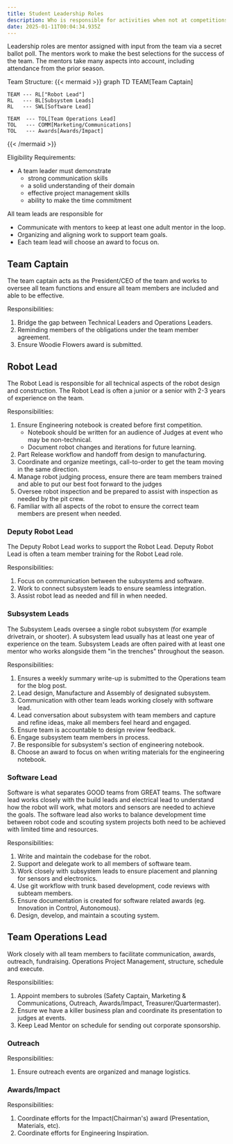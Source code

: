 ```yaml
---
title: Student Leadership Roles
description: Who is responsible for activities when not at competitions.
date: 2025-01-11T00:04:34.935Z
---
```

Leadership roles are mentor assigned with input from the team via a secret ballot poll. The mentors work to make the best selections for the success of the team. The mentors take many aspects into account, including attendance from the prior season.

Team Structure:
{{< mermaid >}}
graph TD
    TEAM[Team Captain]

    TEAM --- RL["Robot Lead"]
    RL   --- BL[Subsystem Leads]
    RL   --- SWL[Software Lead]

    TEAM  --- TOL[Team Operations Lead]
    TOL   --- COMM[Marketing/Communications]
    TOL   --- Awards[Awards/Impact]

{{< /mermaid >}}

Eligibility Requirements:
- A team leader must demonstrate
    - strong communication skills 
    - a solid understanding of their domain
    - effective project management skills
    - ability to make the time commitment

All team leads are responsible for
- Communicate with mentors to keep at least one adult mentor in the loop.
- Organizing and aligning work to support team goals.
- Each team lead will choose an award to focus on.


## Team Captain
The team captain acts as the President/CEO of the team and works to oversee all team functions and ensure all team members are included and able to be effective.

Responsibilities:
1. Bridge the gap between Technical Leaders and Operations Leaders.
1. Reminding members of the obligations under the team member agreement.
1. Ensure Woodie Flowers award is submitted.


## Robot Lead
The Robot Lead is responsible for all technical aspects of the robot design and construction. The Robot Lead is often a junior or a senior with 2-3 years of experience on the team. 

Responsibilities:
1. Ensure Engineering notebook is created before first competition.
    - Notebook should be written for an audience of Judges at event who may be non-technical.
    - Document robot changes and iterations for future learning.
1. Part Release workflow and handoff from design to manufacturing.
1. Coordinate and organize meetings, call-to-order to get the team moving in the same direction.
1. Manage robot judging process, ensure there are team members trained and able to put our best foot forward to the judges
1. Oversee robot inspection and be prepared to assist with inspection as needed by the pit crew.
1. Familiar with all aspects of the robot to ensure the correct team members are present when needed.


### Deputy Robot Lead
The Deputy Robot Lead works to support the Robot Lead. Deputy Robot Lead is often a team member training for the Robot Lead role.

Responsibilities:
1. Focus on communication between the subsystems and software.
1. Work to connect subsystem leads to ensure seamless integration.
1. Assist robot lead as needed and fill in when needed.


### Subsystem Leads
The Subsystem Leads oversee a single robot subsystem (for example drivetrain, or shooter). A subsystem lead usually has at least one year of experience on the team. Subsystem Leads are often paired with at least one mentor who works alongside them "in the trenches" throughout the season.

Responsibilities:
1. Ensures a weekly summary write-up is submitted to the Operations team for the blog post.
1. Lead design, Manufacture and Assembly of designated subsystem.
1. Communication with other team leads working closely with software lead.
1. Lead conversation about subsystem with team members and capture and refine ideas, make all members feel heard and engaged.
1. Ensure team is accountable to design review feedback.
1. Engage subsystem team members in process.
1. Be responsible for subsystem's section of engineering notebook.
1. Choose an award to focus on when writing materials for the engineering notebook.


### Software Lead
Software is what separates GOOD teams from GREAT teams. The software lead works closely with the build leads and electrical lead to understand how the robot will work, what motors and sensors are needed to achieve the goals. The software lead also works to balance development time between robot code and scouting system projects both need to be achieved with limited time and resources.

Responsibilities:
1. Write and maintain the codebase for the robot.
1. Support and delegate work to all members of software team.
1. Work closely with subsystem leads to ensure placement and planning for sensors and electronics.
1. Use git workflow with trunk based development, code reviews with subteam members.
1. Ensure documentation is created for software related awards (eg. Innovation in Control, Autonomous).
1. Design, develop, and maintain a scouting system.


## Team Operations Lead
Work closely with all team members to facilitate communication, awards, outreach, fundraising. Operations Project Management, structure, schedule and execute.

Responsibilities:
1. Appoint members to subroles (Safety Captain, Marketing & Communications, Outreach, Awards/Impact, Treasurer/Quartermaster).
1. Ensure we have a killer business plan and coordinate its presentation to judges at events.
1. Keep Lead Mentor on schedule for sending out corporate sponsorship.


### Outreach

Responsibilities:
1. Ensure outreach events are organized and manage logistics.
### Awards/Impact

Responsibilities:
1. Coordinate efforts for the Impact(Chairman's) award (Presentation, Materials, etc).
1. Coordinate efforts for Engineering Inspiration.



